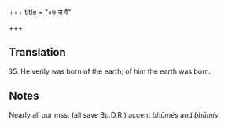 +++
title = "०७ स वै"

+++
## Translation
35. He verily was born of the earth; of him the earth was born.

## Notes
Nearly all our mss. (all save Bp.D.R.) accent *bhūmés* and *bhūmís*.
